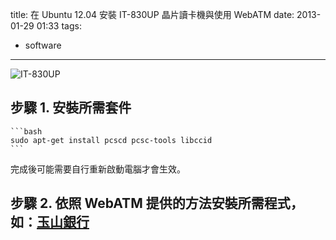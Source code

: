 title: 在 Ubuntu 12.04 安裝 IT-830UP 晶片讀卡機與使用 WebATM
date: 2013-01-29 01:33
tags:
- software
---

![IT-830UP](http://www.ittec.com.tw/images/IT-830UP%28DM%29.jpg)

<!-- more -->

## 步驟 1. 安裝所需套件

    ```bash
    sudo apt-get install pcscd pcsc-tools libccid
    ```

完成後可能需要自行重新啟動電腦才會生效。

## 步驟 2. 依照 WebATM 提供的方法安裝所需程式，如：[玉山銀行](http://netbank.esunbank.com.tw/webatm/Q&A_016.htm#01)
